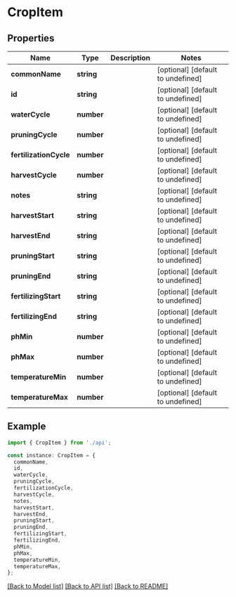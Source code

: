 # CropItem

## Properties

| Name                   | Type       | Description | Notes                             |
| ---------------------- | ---------- | ----------- | --------------------------------- |
| **commonName**         | **string** |             | [optional] [default to undefined] |
| **id**                 | **string** |             | [optional] [default to undefined] |
| **waterCycle**         | **number** |             | [optional] [default to undefined] |
| **pruningCycle**       | **number** |             | [optional] [default to undefined] |
| **fertilizationCycle** | **number** |             | [optional] [default to undefined] |
| **harvestCycle**       | **number** |             | [optional] [default to undefined] |
| **notes**              | **string** |             | [optional] [default to undefined] |
| **harvestStart**       | **string** |             | [optional] [default to undefined] |
| **harvestEnd**         | **string** |             | [optional] [default to undefined] |
| **pruningStart**       | **string** |             | [optional] [default to undefined] |
| **pruningEnd**         | **string** |             | [optional] [default to undefined] |
| **fertilizingStart**   | **string** |             | [optional] [default to undefined] |
| **fertilizingEnd**     | **string** |             | [optional] [default to undefined] |
| **phMin**              | **number** |             | [optional] [default to undefined] |
| **phMax**              | **number** |             | [optional] [default to undefined] |
| **temperatureMin**     | **number** |             | [optional] [default to undefined] |
| **temperatureMax**     | **number** |             | [optional] [default to undefined] |

## Example

```typescript
import { CropItem } from './api';

const instance: CropItem = {
  commonName,
  id,
  waterCycle,
  pruningCycle,
  fertilizationCycle,
  harvestCycle,
  notes,
  harvestStart,
  harvestEnd,
  pruningStart,
  pruningEnd,
  fertilizingStart,
  fertilizingEnd,
  phMin,
  phMax,
  temperatureMin,
  temperatureMax,
};
```

[[Back to Model list]](../README.md#documentation-for-models) [[Back to API list]](../README.md#documentation-for-api-endpoints) [[Back to README]](../README.md)
